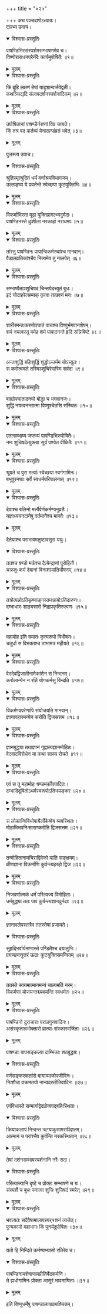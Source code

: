 +++
title = "०२५"

+++
अथ पञ्चदशोऽध्यायः।  
दाल्भ्य उवाच।  

<details open><summary>विश्वास-प्रस्तुतिः</summary>

पाषण्डिभिरसंस्पर्शमसम्भाषणमेव च।  
विष्णोराराधनपरैर्नरैः कार्यमुपोषितैः ॥१॥
</details>

<details><summary>मूलम्</summary>

पाषण्डिभिरसंस्पर्शमसम्भाषणमेव च।  
विष्णोराराधनपरैर्नरैः कार्यमुपोषितैः ॥१॥
</details>


<details open><summary>विश्वास-प्रस्तुतिः</summary>

किं ब्रूहि लक्षणं तेषां यादृशान्वर्जयेद्व्रती।  
कथञ्चिद्यदि संलापदर्शनस्पर्शनादिकम् ॥२॥
</details>

<details><summary>मूलम्</summary>

किं ब्रूहि लक्षणं तेषां यादृशान्वर्जयेद्व्रती।  
कथञ्चिद्यदि संलापदर्शनस्पर्शनादिकम् ॥२॥
</details>


<details open><summary>विश्वास-प्रस्तुतिः</summary>

उपोषितानां पाषण्डैर्नराणां विप्र जायते।  
किं तत्र वद कर्तव्यं येनाखण्डंव्रतं भवेत् ॥३॥
</details>

<details><summary>मूलम्</summary>

उपोषितानां पाषण्डैर्नराणां विप्र जायते।  
किं तत्र वद कर्तव्यं येनाखण्डंव्रतं भवेत् ॥३॥
</details>

पुलस्त्य उवाच।  

<details open><summary>विश्वास-प्रस्तुतिः</summary>

श्रुतिस्मृत्युदितं धर्मं वर्णाश्रमविभागजम्।  
उल्लङ्घ्य ये प्रवर्तन्ते स्वेच्छया कूटयुक्तिभिः ॥४॥
</details>

<details><summary>मूलम्</summary>

श्रुतिस्मृत्युदितं धर्मं वर्णाश्रमविभागजम्।  
उल्लङ्घ्य ये प्रवर्तन्ते स्वेच्छया कूटयुक्तिभिः ॥४॥
</details>


<details open><summary>विश्वास-प्रस्तुतिः</summary>

विकर्माभिरता मूढा युक्तिप्रागल्भ्यदुर्मदाः।  
पाषण्डिनस्ते दुःशीला नरकार्हा नराधमाः ॥५॥
</details>

<details><summary>मूलम्</summary>

विकर्माभिरता मूढा युक्तिप्रागल्भ्यदुर्मदाः।  
पाषण्डिनस्ते दुःशीला नरकार्हा नराधमाः ॥५॥
</details>


<details open><summary>विश्वास-प्रस्तुतिः</summary>

तांस्तु पाषण्डिनः पापान्विकर्मस्थांश्च मानवान्।  
वैडालव्रतिकांश्चैव नित्यमेव तु नालपेत् ॥६॥
</details>

<details><summary>मूलम्</summary>

तांस्तु पाषण्डिनः पापान्विकर्मस्थांश्च मानवान्।  
वैडालव्रतिकांश्चैव नित्यमेव तु नालपेत् ॥६॥
</details>


<details open><summary>विश्वास-प्रस्तुतिः</summary>

सम्भाष्यैताञ्शुचिषदं चिन्तयेदच्युतं बुधः।  
इदं चोदाहरेत्सम्यक् कृत्वा तत्प्रवणं मनः ॥७॥
</details>

<details><summary>मूलम्</summary>

सम्भाष्यैताञ्शुचिषदं चिन्तयेदच्युतं बुधः।  
इदं चोदाहरेत्सम्यक् कृत्वा तत्प्रवणं मनः ॥७॥
</details>


<details open><summary>विश्वास-प्रस्तुतिः</summary>

शारीरमन्तःकरणोपघातं वाचश्च विष्णुर्भगवानशेषम्।  
शमं नयत्वस्तु ममेह शर्म पापादनन्ते हृदि सन्निविष्टे ॥८॥
</details>

<details><summary>मूलम्</summary>

शारीरमन्तःकरणोपघातं वाचश्च विष्णुर्भगवानशेषम्।  
शमं नयत्वस्तु ममेह शर्म पापादनन्ते हृदि सन्निविष्टे ॥८॥
</details>


<details open><summary>विश्वास-प्रस्तुतिः</summary>

अन्तःशुद्धिं बहिःशुद्धिं शुद्धोऽन्तर्मम योऽच्युतः।  
स करोत्वमले तस्मिञ्शुचिरेवास्मि सर्वदा ॥९॥
</details>

<details><summary>मूलम्</summary>

अन्तःशुद्धिं बहिःशुद्धिं शुद्धोऽन्तर्मम योऽच्युतः।  
स करोत्वमले तस्मिञ्शुचिरेवास्मि सर्वदा ॥९॥
</details>


<details open><summary>विश्वास-प्रस्तुतिः</summary>

बाह्योपघातादनघो बोद्धा च भगवानजः।  
शुद्धिं नयत्वनन्तात्मा विष्णुश्चेतसि संस्थितः ॥१०॥
</details>

<details><summary>मूलम्</summary>

बाह्योपघातादनघो बोद्धा च भगवानजः।  
शुद्धिं नयत्वनन्तात्मा विष्णुश्चेतसि संस्थितः ॥१०॥
</details>


<details open><summary>विश्वास-प्रस्तुतिः</summary>

एतत्सम्भाष्य जप्तव्यं पाषण्डिभिरुपोषितैः।  
नमः शुचिषदेत्युक्त्वा सूर्यं पश्येत वीक्षितैः ॥११॥
</details>

<details><summary>मूलम्</summary>

एतत्सम्भाष्य जप्तव्यं पाषण्डिभिरुपोषितैः।  
नमः शुचिषदेत्युक्त्वा सूर्यं पश्येत वीक्षितैः ॥११॥
</details>


<details open><summary>विश्वास-प्रस्तुतिः</summary>

श्रूयते च पुरा मर्त्याः स्वेच्छया स्वर्गगामिनः।  
बभूवुरनघाः सर्वे स्वधर्मपरिपालनात् ॥१२॥
</details>

<details><summary>मूलम्</summary>

श्रूयते च पुरा मर्त्याः स्वेच्छया स्वर्गगामिनः।  
बभूवुरनघाः सर्वे स्वधर्मपरिपालनात् ॥१२॥
</details>


<details open><summary>विश्वास-प्रस्तुतिः</summary>

देवाश्च बलिनो मर्त्यैर्वर्णकर्मण्यनुव्रतैः।  
यज्ञाध्ययनदानेषु वर्तमानैश्च मानवैः ॥१३॥
</details>

<details><summary>मूलम्</summary>

देवाश्च बलिनो मर्त्यैर्वर्णकर्मण्यनुव्रतैः।  
यज्ञाध्ययनदानेषु वर्तमानैश्च मानवैः ॥१३॥
</details>

दैतेयाश्च पराभावमतुष्टावसुरा ययुः।  

<details open><summary>विश्वास-प्रस्तुतिः</summary>

ततश्च षण्डो मर्कश्च दैत्येन्द्राणां पुरोहितौ।  
चक्रतुः कर्म देवानां विनाशायातिभीषणम् ॥१४॥
</details>

<details><summary>मूलम्</summary>

ततश्च षण्डो मर्कश्च दैत्येन्द्राणां पुरोहितौ।  
चक्रतुः कर्म देवानां विनाशायातिभीषणम् ॥१४॥
</details>


<details open><summary>विश्वास-प्रस्तुतिः</summary>

तत्रोत्पन्नोऽतिकृष्णाङ्गस्तमःप्रायोऽतिदारुणः।  
दम्भाधारः शाठ्यसारो निद्राप्रकृतिरुल्वणः ॥१५॥
</details>

<details><summary>मूलम्</summary>

तत्रोत्पन्नोऽतिकृष्णाङ्गस्तमःप्रायोऽतिदारुणः।  
दम्भाधारः शाठ्यसारो निद्राप्रकृतिरुल्वणः ॥१५॥
</details>


<details open><summary>विश्वास-प्रस्तुतिः</summary>

महामोह इति ख्यातः कृत्यरूपो विभीषणः।  
चतुर्धा स विभक्तश्च ताभामत्र महीयते ॥१६॥
</details>

<details><summary>मूलम्</summary>

महामोह इति ख्यातः कृत्यरूपो विभीषणः।  
चतुर्धा स विभक्तश्च ताभामत्र महीयते ॥१६॥
</details>


<details open><summary>विश्वास-प्रस्तुतिः</summary>

वेददेवद्विजातीनामेकांशेन स निन्दनम्।  
करोत्यन्येन न रतिं योगकर्मसु विन्दति ॥१७॥
</details>

<details><summary>मूलम्</summary>

वेददेवद्विजातीनामेकांशेन स निन्दनम्।  
करोत्यन्येन न रतिं योगकर्मसु विन्दति ॥१७॥
</details>


<details open><summary>विश्वास-प्रस्तुतिः</summary>

विकर्मण्यपरेणापि संयोजयति मानवान्।  
ज्ञानापहारमन्येन करोति द्विजसत्तम ॥१८॥
</details>

<details><summary>मूलम्</summary>

विकर्मण्यपरेणापि संयोजयति मानवान्।  
ज्ञानापहारमन्येन करोति द्विजसत्तम ॥१८॥
</details>


<details open><summary>विश्वास-प्रस्तुतिः</summary>

ज्ञानबुद्ध्या तथाज्ञानं गृह्णात्यज्ञानमोहितः।  
वेदवादविरोधेन या कथा सास्य रोचते ॥१९॥
</details>

<details><summary>मूलम्</summary>

ज्ञानबुद्ध्या तथाज्ञानं गृह्णात्यज्ञानमोहितः।  
वेदवादविरोधेन या कथा सास्य रोचते ॥१९॥
</details>


<details open><summary>विश्वास-प्रस्तुतिः</summary>

एवं स तु महामोहः षण्डमर्कोपपादितः।  
दम्भादिदूषितोऽधर्मस्वरूपोऽतिभयङ्कर ॥२०॥
</details>

<details><summary>मूलम्</summary>

एवं स तु महामोहः षण्डमर्कोपपादितः।  
दम्भादिदूषितोऽधर्मस्वरूपोऽतिभयङ्कर ॥२०॥
</details>


<details open><summary>विश्वास-प्रस्तुतिः</summary>

स लोकान्विविधोपायैर्लोकेष्वेव व्यवस्थितः।  
मोहाभिभवनिःसाराण्करोति द्विजसत्तम ॥२१॥
</details>

<details><summary>मूलम्</summary>

स लोकान्विविधोपायैर्लोकेष्वेव व्यवस्थितः।  
मोहाभिभवनिःसाराण्करोति द्विजसत्तम ॥२१॥
</details>


<details open><summary>विश्वास-प्रस्तुतिः</summary>

तन्मोहितानामचिराद्विवेको याति सङ्क्षयम्।  
क्षीणज्ञाना विकर्माणि कुर्वन्त्यहरहो द्विज ॥२२॥
</details>

<details><summary>मूलम्</summary>

तन्मोहितानामचिराद्विवेको याति सङ्क्षयम्।  
क्षीणज्ञाना विकर्माणि कुर्वन्त्यहरहो द्विज ॥२२॥
</details>


<details open><summary>विश्वास-प्रस्तुतिः</summary>

निजवर्णात्मकं धर्मं परित्यज्य विमोहिताः।  
धर्मबुद्ध्या ततः पापं कुर्वन्त्यज्ञानदुर्मदाः ॥२३॥
</details>

<details><summary>मूलम्</summary>

निजवर्णात्मकं धर्मं परित्यज्य विमोहिताः।  
धर्मबुद्ध्या ततः पापं कुर्वन्त्यज्ञानदुर्मदाः ॥२३॥
</details>

ज्ञानावलेपस्तत्रैव ततस्तेषां प्रजायते।  

<details open><summary>विश्वास-प्रस्तुतिः</summary>

सुहृद्भिर्वार्यमाणास्ते पण्डितैश्च दयालुभिः।  
प्रयच्छन्त्युत्तरं ऊढाः कूटयुक्तिसमन्वितम् ॥२४॥
</details>

<details><summary>मूलम्</summary>

सुहृद्भिर्वार्यमाणास्ते पण्डितैश्च दयालुभिः।  
प्रयच्छन्त्युत्तरं ऊढाः कूटयुक्तिसमन्वितम् ॥२४॥
</details>


<details open><summary>विश्वास-प्रस्तुतिः</summary>

ततस्ते स्वयमात्मानमन्यं चाल्पमतिं नरम्।  
विकर्मणा योजयन्तश्च्यवयन्ति स्वधर्मतः ॥२५॥
</details>

<details><summary>मूलम्</summary>

ततस्ते स्वयमात्मानमन्यं चाल्पमतिं नरम्।  
विकर्मणा योजयन्तश्च्यवयन्ति स्वधर्मतः ॥२५॥
</details>


<details open><summary>विश्वास-प्रस्तुतिः</summary>

पाषण्डिनो दुराचाराः परान्नगुणवादिनः।  
असंस्कृतान्नभोक्तारो व्रात्याः संस्कारवर्जिताः ॥२६॥
</details>

<details><summary>मूलम्</summary>

पाषण्डिनो दुराचाराः परान्नगुणवादिनः।  
असंस्कृतान्नभोक्तारो व्रात्याः संस्कारवर्जिताः ॥२६॥
</details>

पाषण्डाः पापसङ्कल्पा दाम्भिकाः शठबुद्धयः।  

<details open><summary>विश्वास-प्रस्तुतिः</summary>

वर्णसङ्करकर्तारो मायाव्याजोपजीविनः।  
निःशौचा वक्रमतयो नान्यदस्तीतिवादिनः ॥२७॥
</details>

<details><summary>मूलम्</summary>

वर्णसङ्करकर्तारो मायाव्याजोपजीविनः।  
निःशौचा वक्रमतयो नान्यदस्तीतिवादिनः ॥२७॥
</details>

एवंविधास्ते सन्मार्गाद्वेदप्रोक्ताद्बहिःस्थिताः।  

<details open><summary>विश्वास-प्रस्तुतिः</summary>

क्रियाकलापं निन्दन्त ऋग्यजुःसामसञ्ज्ञितम्।  
आत्मानं च परांश्चैव कुर्वन्ति नरकस्थितान् ॥२८॥
</details>

<details><summary>मूलम्</summary>

क्रियाकलापं निन्दन्त ऋग्यजुःसामसञ्ज्ञितम्।  
आत्मानं च परांश्चैव कुर्वन्ति नरकस्थितान् ॥२८॥
</details>

तेषां दर्शनसम्भाषस्पर्शनानि नरैः सदा।  

<details open><summary>विश्वास-प्रस्तुतिः</summary>

परित्याज्यानि दृष्टे च प्रोक्तः सम्भाषणे च यः।  
संस्पर्शे च बुधः स्नात्वा शुचिः शुचिषदं स्मरेत् ॥२९॥
</details>

<details><summary>मूलम्</summary>

परित्याज्यानि दृष्टे च प्रोक्तः सम्भाषणे च यः।  
संस्पर्शे च बुधः स्नात्वा शुचिः शुचिषदं स्मरेत् ॥२९॥
</details>


<details open><summary>विश्वास-प्रस्तुतिः</summary>

भवत्यतः सदैवैषामालापस्पर्१शनं त्यजेत्।  
पुण्यकामो महाभागः किं पुनर्यदुपोषितः ॥३०॥
</details>

<details><summary>मूलम्</summary>

भवत्यतः सदैवैषामालापस्पर्१शनं त्यजेत्।  
पुण्यकामो महाभागः किं पुनर्यदुपोषितः ॥३०॥
</details>

यतो हि निन्दिते कर्मण्यभ्यासो रतिरेव च।  

<details open><summary>विश्वास-प्रस्तुतिः</summary>

पाषण्डिनामशेषाणामप्रीतिर्वेदकर्मणि।  
ते ह्यधोगामिनः प्रोक्ता आसुरं भावमाश्रिताः ॥३१॥
</details>

<details><summary>मूलम्</summary>

पाषण्डिनामशेषाणामप्रीतिर्वेदकर्मणि।  
ते ह्यधोगामिनः प्रोक्ता आसुरं भावमाश्रिताः ॥३१॥
</details>

इति विष्णुधर्मेषु पाषण्डालापप्रायश्चित्तम्।  
